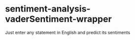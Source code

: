 # sentiment-analysis-vaderSentiment-wrapper
Just enter any statement in English and predict its sentiments   
